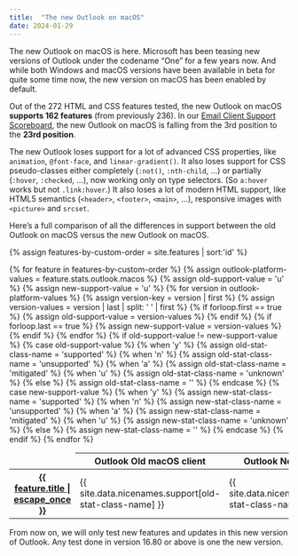 ```yaml
---
title:  "The new Outlook on macOS"
date: 2024-01-29
---
```


The new Outlook on macOS is here. Microsoft has been teasing new versions of Outlook under the codename “One” for a few years now. And while both Windows and macOS versions have been available in beta for quite some time now, the new version on macOS has been enabled by default.

Out of the 272 HTML and CSS features tested, the new Outlook on macOS <b>supports 162 features</b> (from previously 236). In our [Email Client Support Scoreboard](https://www.caniemail.com/scoreboard/), the new Outlook on macOS is falling from the 3rd position to the <b>23rd position</b>.

The new Outlook loses support for a lot of advanced CSS properties, like `animation`, `@font-face`, and `linear-gradient()`. It also loses support for CSS pseudo-classes either completely (`:not()`, `:nth-child`, …) or partially (`:hover`, `:checked`, …), now working only on type selectors. (So `a:hover` works but not `.link:hover`.) It also loses a lot of modern HTML support, like HTML5 semantics (`<header>`, `<footer>`, `<main>`, …), responsive images with `<picture>` and `srcset`.

Here’s a full comparison of all the differences in support between the old Outlook on macOS versus the new Outlook on macOS.

{% assign features-by-custom-order = site.features | sort:'id' %}
<table class="clients-comparison-table">
	<thead>
		<tr>
			<td></td>
			<th scope="col">
				<span class="data-family-name">Outlook</span>
				<span class="data-platform-name">Old macOS client</span>
			</th>
			<th scope="col">
				<span class="data-family-name">Outlook</span>
				<span class="data-platform-name">New macOS client</span>
			</th>
		</tr>
	</thead>
	<tbody>
	{% for feature in features-by-custom-order %}
		{% assign outlook-platform-values = feature.stats.outlook.macos %}
		{% assign old-support-value = 'u' %}
		{% assign new-support-value = 'u' %}
		{% for version in outlook-platform-values %}
			{% assign version-key = version | first %}
			{% assign version-values = version | last | split: ' ' | first %}
			{% if forloop.first == true %}
			{% assign old-support-value = version-values %}
			{% endif %}
			{% if forloop.last == true %}
			{% assign new-support-value = version-values %}
			{% endif %}
		{% endfor %}
		{% if old-support-value != new-support-value %}
			{% case old-support-value %}
				{% when 'y' %}
					{% assign old-stat-class-name = 'supported' %}
				{% when 'n' %}
					{% assign old-stat-class-name = 'unsupported' %}
				{% when 'a' %}
					{% assign old-stat-class-name = 'mitigated' %}
				{% when 'u' %}
					{% assign old-stat-class-name = 'unknown' %}
				{% else %}
					{% assign old-stat-class-name = '' %}
			{% endcase %}
			{% case new-support-value %}
				{% when 'y' %}
					{% assign new-stat-class-name = 'supported' %}
				{% when 'n' %}
					{% assign new-stat-class-name = 'unsupported' %}
				{% when 'a' %}
					{% assign new-stat-class-name = 'mitigated' %}
				{% when 'u' %}
					{% assign new-stat-class-name = 'unknown' %}
				{% else %}
					{% assign new-stat-class-name = '' %}
			{% endcase %}
			<tr>
				<th scope="row"><a href="{{ feature.url }}">{{ feature.title | escape_once }}</a></th>
				<td class="{{ old-stat-class-name }}">{{ site.data.nicenames.support[old-stat-class-name] }}</td>
				<td class="{{ new-stat-class-name }}">{{ site.data.nicenames.support[new-stat-class-name] }}</td>
			</tr>
		{% endif %}
	{% endfor %}
	</tbody>
</table>

From now on, we will only test new features and updates in this new version of Outlook. Any test done in version 16.80 or above is one the new version.
